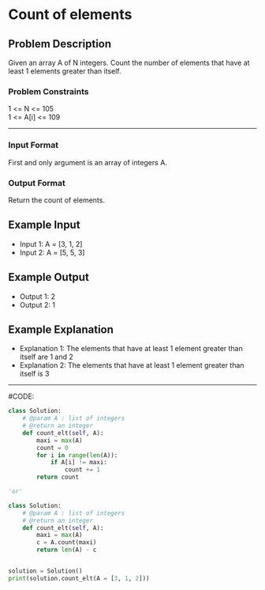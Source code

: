 # Count of elements

## Problem Description
Given an array A of N integers. 
Count the number of elements that have at least 1 elements greater than itself.

### Problem Constraints
1 <= N <= 105 </br>
1 <= A[i] <= 109

---

### Input Format
First and only argument is an array of integers A.

### Output Format
Return the count of elements.

## Example Input
- Input 1:
  A = [3, 1, 2]
- Input 2:
  A = [5, 5, 3]

## Example Output
- Output 1:
  2
- Output 2:
  1

## Example Explanation
- Explanation 1:
    The elements that have at least 1 element greater than itself are 1 and 2
- Explanation 2:
    The elements that have at least 1 element greater than itself is 3

---

#CODE:

```python
class Solution:
    # @param A : list of integers
    # @return an integer
    def count_elt(self, A):
        maxi = max(A)
        count = 0
        for i in range(len(A)):
            if A[i] != maxi:
                count += 1
        return count            

'or'

class Solution:
    # @param A : list of integers
    # @return an integer
    def count_elt(self, A):
        maxi = max(A)
        c = A.count(maxi)
        return len(A) - c


solution = Solution()
print(solution.count_elt(A = [3, 1, 2]))
```
